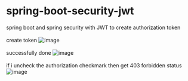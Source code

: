 # spring-boot-security-jwt
spring boot and spring security with JWT to create authorization token
<br>
<br>
create token
![image](https://user-images.githubusercontent.com/36573782/185810728-0753790e-7aec-4e60-aab2-9f945a190cff.png)
<br>
<br>
successfully done
![image](https://user-images.githubusercontent.com/36573782/185810780-1fcde4b5-2711-4264-9e11-d105a1cc4b63.png)
<br>
<br>
if i uncheck the authorization checkmark then get 403 forbidden status
![image](https://user-images.githubusercontent.com/36573782/185810857-e4fb79bf-76c5-4006-bf0a-6d267de41294.png)

